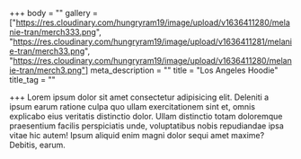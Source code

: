 +++
body = ""
gallery = ["https://res.cloudinary.com/hungryram19/image/upload/v1636411280/melanie-tran/merch333.png", "https://res.cloudinary.com/hungryram19/image/upload/v1636411281/melanie-tran/merch33.png", "https://res.cloudinary.com/hungryram19/image/upload/v1636411280/melanie-tran/merch3.png"]
meta_description = ""
title = "Los Angeles Hoodie"
title_tag = ""

+++
Lorem ipsum dolor sit amet consectetur adipisicing elit. Deleniti a ipsum earum ratione culpa quo ullam exercitationem sint et, omnis explicabo eius veritatis distinctio dolor. Ullam distinctio totam doloremque praesentium facilis perspiciatis unde, voluptatibus nobis repudiandae ipsa vitae hic autem! Ipsum aliquid enim magni dolor sequi amet maxime? Debitis, earum.